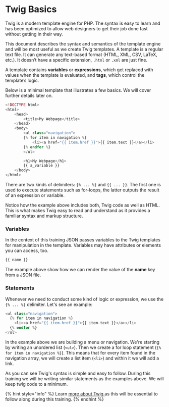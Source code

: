 # Twig Basics

Twig is a modern template engine for PHP.  The syntax is easy to learn and has been optimized to allow web designers to get their job done fast without getting in their way.

This document describes the syntax and semantics of the template engine and will be most useful as we create Twig templates. A template is a regular text file. It can generate any text-based format \(HTML, XML, CSV, LaTeX, etc.\). It doesn’t have a specific extension, `.html` or `.xml` are just fine.

A template contains **variables** or **expressions**, which get replaced with values when the template is evaluated, and **tags**, which control the template’s logic.

Below is a minimal template that illustrates a few basics. We will cover further details later on.

```php
<!DOCTYPE html>
<html>
    <head>
        <title>My Webpage</title>
    </head>
    <body>
        <ul class="navigation">
        {% for item in navigation %}
            <li><a href="{{ item.href }}">{{ item.text }}</a></li>
        {% endfor %}
        </ul>

        <h1>My Webpage</h1>
        {{ a_variable }}
    </body>
</html>
```

There are two kinds of delimiters: `{% ... %}` and `{{ ... }}`. The first one is used to execute statements such as for-loops, the latter outputs the result of an expression or variable.

Notice how the example above includes both, Twig code as well as HTML.  This is what makes Twig easy to read and understand as it provides a familiar syntax and markup structure.

### Variables

In the context of this training JSON passes variables to the Twig templates for manipulation in the template. Variables may have attributes or elements you can access, too. 

```php
{{ name }}
```

The example above show how we can render the value of the **name** key from a JSON file.

### Statements

Whenever we need to conduct some kind of logic or expression, we use the `{% ... %}` delimiter.  Let's see an example:

```php
<ul class="navigation">
  {% for item in navigation %}
    <li><a href="{{ item.href }}">{{ item.text }}</a></li>
  {% endfor %}
</ul>
```

In the example above we are building a menu or navigation.  We're starting by writing an unordered list \(`<ul>`\).  Then we create a for loop statement \(`{% for item in navigation %}`\).  This means that for every item found in the navigation array, we will create a list item \(`<li>`\) and within it we will add a link.

As you can see Twig's syntax is simple and easy to follow.   During this training we will be writing similar statements as the examples above.  We will keep twig code to a minimum.

{% hint style="info" %}
Learn [more about Twig ](https://twig.symfony.com/doc/2.x/templates.html)as this will be essential to follow along during this training.
{% endhint %}

